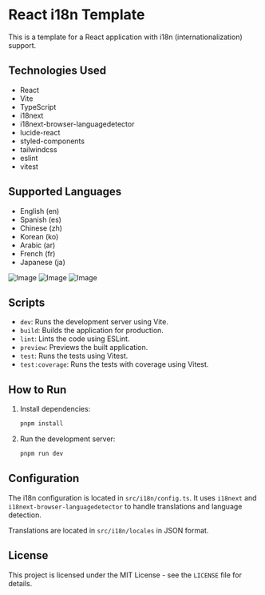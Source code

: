 # React i18n Template

This is a template for a React application with i18n (internationalization) support.

## Technologies Used

*   React
*   Vite
*   TypeScript
*   i18next
*   i18next-browser-languagedetector
*   lucide-react
*   styled-components
*   tailwindcss
*   eslint
*   vitest

## Supported Languages

*   English (en)
*   Spanish (es)
*   Chinese (zh)
*   Korean (ko)
*   Arabic (ar)
*   French (fr)
*   Japanese (ja)


![Image](https://github.com/user-attachments/assets/020087e2-5931-4ee1-898e-361359128fe4)
![Image](https://github.com/user-attachments/assets/5721397f-87e3-4c76-8b24-128b72b6e52b)
![Image](https://github.com/user-attachments/assets/a3ff0afb-d51f-46a0-ae8e-fa34e640239b)

## Scripts

*   `dev`: Runs the development server using Vite.
*   `build`: Builds the application for production.
*   `lint`: Lints the code using ESLint.
*   `preview`: Previews the built application.
*   `test`: Runs the tests using Vitest.
*   `test:coverage`: Runs the tests with coverage using Vitest.

## How to Run

1.  Install dependencies:

    ```bash
    pnpm install
    ```
2.  Run the development server:

    ```bash
    pnpm run dev
    ```

## Configuration

The i18n configuration is located in `src/i18n/config.ts`. It uses `i18next` and `i18next-browser-languagedetector` to handle translations and language detection.

Translations are located in `src/i18n/locales` in JSON format.

## License

This project is licensed under the MIT License - see the `LICENSE` file for details.
